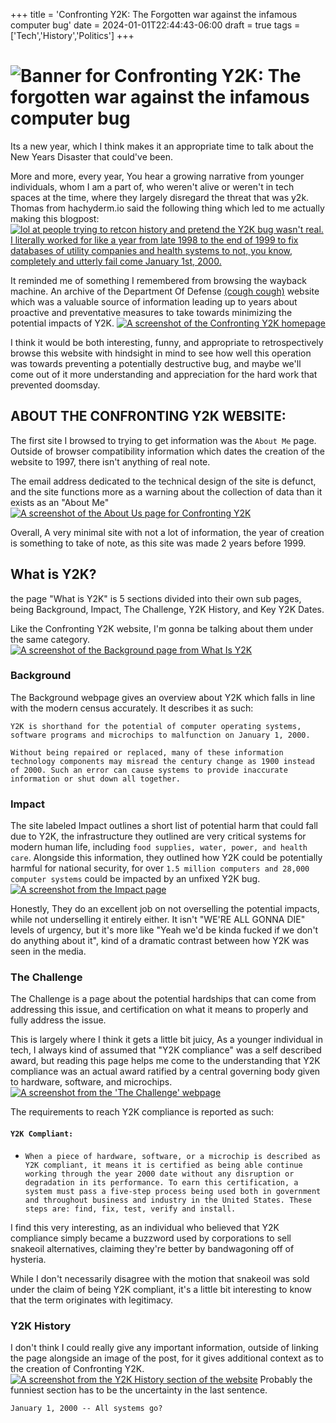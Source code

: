 +++
title = 'Confronting Y2K: The Forgotten war against the infamous computer bug'
date = 2024-01-01T22:44:43-06:00
draft = true
tags = ['Tech','History','Politics']
+++
# ![Banner for Confronting Y2K: The forgotten war against the infamous computer bug](/posts/y2k/banner.png)
Its a new year, which I think makes it an appropriate time to talk about the New Years Disaster that could've been.
<!--more-->

More and more, every year, You hear a growing narrative from younger individuals, whom I am a part of, who weren't alive or weren't in tech spaces at the time, where they largely disregard the threat that was y2k. Thomas from hachyderm.io said the following thing which led to me actually making this blogpost:
[![lol at people trying to retcon history and pretend the Y2K bug wasn't real. I literally worked for like a year from late 1998 to the end of 1999 to fix databases of utility companies and health systems to not, you know, completely and utterly fail come January 1st, 2000.](/posts/y2k/ThomasPost.png)](https://hachyderm.io/@thomasfuchs/111682921557572060)

It reminded me of something I remembered from browsing the wayback machine. An archive of the Department Of Defense [(cough cough)](https://en.wikipedia.org/wiki/List_of_assigned_/8_IPv4_address_blocks#List_of_assigned_/8_blocks_to_the_United_States_Department_of_Defense) website which was a valuable source of information leading up to years about proactive and preventative measures to take towards minimizing the potential impacts of Y2K.
[![A screenshot of the Confronting Y2K homepage](/posts/y2k/homepage.png)](https://web.archive.org/web/20170930051316/http://archive.defense.gov/specials/y2k/)

I think it would be both interesting, funny, and appropriate to retrospectively browse this website with hindsight in mind to see how well this operation was towards preventing a potentially destructive bug, and maybe we'll come out of it more understanding and appreciation for the hard work that prevented doomsday.
## ABOUT THE CONFRONTING Y2K WEBSITE:
The first site I browsed to trying to get information was the `About Me` page. Outside of browser compatibility information which dates the creation of the website to 1997, there isn't anything of real note.

The email address dedicated to the technical design of the site is defunct, and the site functions more as a warning about the collection of data than it exists as an "About Me"
[![A screenshot of the About Us page for Confronting Y2K](/posts/y2k/aboutme.png)](https://web.archive.org/web/20170930140106fw_/http://archive.defense.gov/specials/y2k/misc_fabout.htm)

Overall, A very minimal site with not a lot of information, the year of creation is something to take of note, as this site was made 2 years before 1999.
## What is Y2K?
the page "What is Y2K" is 5 sections divided into their own sub pages, being Background, Impact, The Challenge, Y2K History, and Key Y2K Dates.

Like the Confronting Y2K website, I'm gonna be talking about them under the same category.
[![A screenshot of the Background page from What Is Y2K](/posts/y2k/WIY2Kbackground.png)](https://web.archive.org/web/20170930160440fw_/http://archive.defense.gov/specials/y2k/y2k_back.htm)
### Background
The Background webpage gives an overview about Y2K which falls in line with the modern census accurately. It describes it as such:

```Y2K is shorthand for the potential of computer operating systems, software programs and microchips to malfunction on January 1, 2000.```

```Without being repaired or replaced, many of these information technology components may misread the century change as 1900 instead of 2000. Such an error can cause systems to provide inaccurate information or shut down all together.```
### Impact
The site labeled Impact outlines a short list of potential harm that could fall due to Y2K, the infrastructure they outlined are very critical systems for modern human life, including `food supplies, water, power, and health care`. Alongside this information, they outlined how Y2K could be potentially harmful for national security, for over `1.5 million computers and 28,000 computer systems` could be impacted by an unfixed Y2K bug.
[![A screenshot from the Impact page](/posts/y2k/impact.png)](https://web.archive.org/web/20170930160439fw_/http://archive.defense.gov/specials/y2k/y2k_impact.htm)

Honestly, They do an excellent job on not overselling the potential impacts, while not underselling it entirely either. It isn't "WE'RE ALL GONNA DIE" levels of urgency, but it's more like "Yeah we'd be kinda fucked if we don't do anything about it", kind of a dramatic contrast between how Y2K was seen in the media.
### The Challenge
The Challenge is a page about the potential hardships that can come from addressing this issue, and certification on what it means to properly and fully address the issue.

This is largely where I think it gets a little bit juicy, As a younger individual in tech, I always kind of assumed that "Y2K compliance" was a self described award, but reading this page helps me come to the understanding that Y2K compliance was an actual award ratified by a central governing body given to hardware, software, and microchips.
[![A screenshot from the 'The Challenge' webpage](/posts/y2k/thechallenge.png)](https://web.archive.org/web/20170930160440fw_/http://archive.defense.gov/specials/y2k/y2k_chall.htm)

The requirements to reach Y2K compliance is reported as such:
#### ```Y2K Compliant:```
* ```When a piece of hardware, software, or a microchip is described as Y2K compliant, it means it is certified as being able continue working through the year 2000 date without any disruption or degradation in its performance. To earn this certification, a system must pass a five-step process being used both in government and throughout business and industry in the United States. These steps are: find, fix, test, verify and install.```

I find this very interesting, as an individual who believed that Y2K compliance simply became a buzzword used by corporations to sell snakeoil alternatives, claiming they're better by bandwagoning off of hysteria.

While I don't necessarily disagree with the motion that snakeoil was sold under the claim of being Y2K compliant, it's a little bit interesting to know that the term originates with legitimacy.
### Y2K History

I don't think I could really give any important information, outside of linking the page alongside an image of the post, for it gives additional context as to the creation of Confronting Y2K.
[![A screenshot from the Y2K History section of the website](/posts/y2k/history.png)](https://web.archive.org/web/20170930160439fw_/http://archive.defense.gov/specials/y2k/y2k_hist.htm)
Probably the funniest section has to be the uncertainty in the last sentence.

`January 1, 2000 -- All systems go?`

